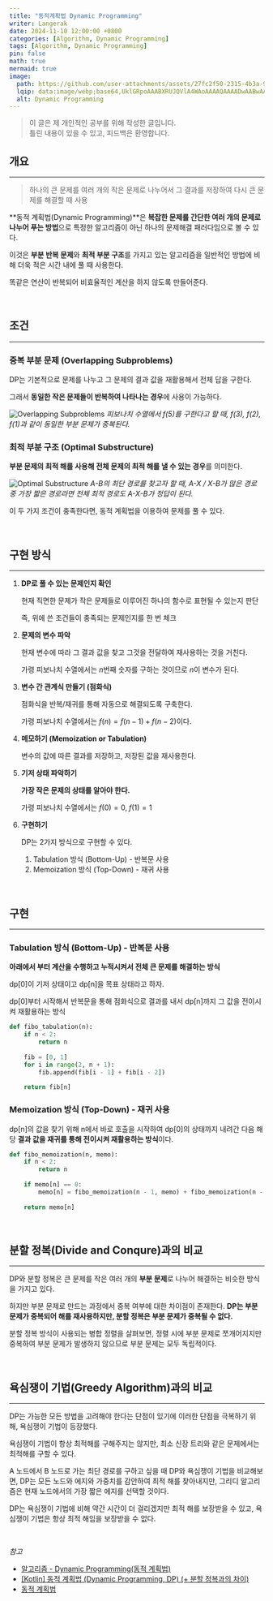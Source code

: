 ```yaml
---
title: "동적계획법 Dynamic Programming"
writer: Langerak
date: 2024-11-10 12:00:00 +0800
categories: [Algorithm, Dynamic Programming]
tags: [Algorithm, Dynamic Programming]
pin: false
math: true
mermaid: true
image:
  path: https://github.com/user-attachments/assets/27fc2f50-2315-4b3a-9e73-e537aa1a782f
  lqip: data:image/webp;base64,UklGRpoAAABXRUJQVlA4WAoAAAAQAAAADwAABwAAQUxQSDIAAAARL0AmbZurmr57yyIiqE8oiG0bejIYEQTgqiDA9vqnsUSI6H+oAERp2HZ65qP/VIAWAFZQOCBCAAAA8AEAnQEqEAAIAAVAfCWkAALp8sF8rgRgAP7o9FDvMCkMde9PK7euH5M1m6VWoDXf2FkP3BqV0ZYbO6NA/VFIAAAA
  alt: Dynamic Programming
---
```


> 이 글은 제 개인적인 공부를 위해 작성한 글입니다.   
> 틀린 내용이 있을 수 있고, 피드백은 환영합니다.


## 개요

---

> 하나의 큰 문제를 여러 개의 작은 문제로 나누어서 그 결과를 저장하여 다시 큰 문제를 해결할 때 사용

**동적 계획법(Dynamic Programming)**은 **복잡한 문제를 간단한 여러 개의 문제로 나누어 푸는 방법**으로 특정한 알고리즘이 아닌 하나의 문제해결 패러다임으로 볼 수 있다.

이것은 **부분 반복 문제**와 **최적 부분 구조**를 가지고 있는 알고리즘을 일반적인 방법에 비해 더욱 적은 시간 내에 풀 때 사용한다.

똑같은 연산이 반복되어 비효율적인 계산을 하지 않도록 만들어준다.

<br/>

## 조건

---

### **중복 부분 문제 (Overlapping Subproblems)**

DP는 기본적으로 문제를 나누고 그 문제의 결과 값을 재활용해서 전체 답을 구한다.

그래서 **동일한 작은 문제들이 반복하여 나타나는 경우**에 사용이 가능하다.

![Overlapping Subproblems](https://github.com/user-attachments/assets/4a6ae555-a429-43d3-ae4c-764846d4a8ff)
_피보나치 수열에서 f(5)를 구한다고 할 때, f(3), f(2), f(1)과 같이 동일한 부분 문제가 중복된다._

### **최적 부분 구조 (Optimal Substructure)**

**부분 문제의 최적 해를 사용해 전체 문제의 최적 해를 낼 수 있는 경우**를 의미한다.

![Optimal Substructure](https://github.com/user-attachments/assets/49a359a8-1f0c-40d3-9bca-5e1a75e7cc7e)
_A-B의 최단 경로를 찾고자 할 때, A-X / X-B가 많은 경로 중 가장 짧은 경로라면 전체 최적 경로도 A-X-B가 정답이 된다._

이 두 가지 조건이 충족한다면, 동적 계획법을 이용하여 문제를 풀 수 있다.

<br/>

## 구현 방식

---

1. **DP로 풀 수 있는 문제인지 확인**

   현재 직면한 문제가 작은 문제들로 이루어진 하나의 함수로 표현될 수 있는지 판단

   즉, 위에 쓴 조건들이 충족되는 문제인지를 한 번 체크

2. **문제의 변수 파악**

   현재 변수에 따라 그 결과 값을 찾고 그것을 전달하여 재사용하는 것을 거친다.

   가령 피보나치 수열에서는 $n$번째 숫자를 구하는 것이므로 $n$이 변수가 된다.

3. **변수 간 관계식 만들기 (점화식)**

   점화식을 반복/재귀를 통해 자동으로 해결되도록 구축한다.

   가령 피보나치 수열에서는 $f(n)=f(n-1)+f(n-2)$이다.

4. **메모하기 (Memoization or Tabulation)**

   변수의 값에 따른 결과를 저장하고, 저장된 값을 재사용한다.

5. **기저 상태 파악하기**

   **가장 작은 문제의 상태를 알아야 한다.**

   가령 피보나치 수열에서는 $f(0)=0,\;f(1)=1$

6. **구현하기**

   DP는 2가지 방식으로 구현할 수 있다.
   1. Tabulation 방식 (Bottom-Up) - 반복문 사용
   2. Memoization 방식 (Top-Down) - 재귀 사용

<br/>

## 구현

---

### Tabulation 방식 (Bottom-Up) - 반복문 사용

**아래에서 부터 계산을 수행하고 누적시켜서 전체 큰 문제를 해결하는 방식**

dp[0]이 기저 상태이고 dp[n]을 목표 상태라고 하자.

dp[0]부터 시작해서 반복문을 통해 점화식으로 결과를 내서 dp[n]까지 그 값을 전이시켜 재활용하는 방식

```python
def fibo_tabulation(n):
    if n < 2:
        return n
    
    fib = [0, 1]
    for i in range(2, n + 1):
        fib.append(fib[i - 1] + fib[i - 2])
        
    return fib[n]
```

### Memoization 방식 (Top-Down) - 재귀 사용

dp[n]의 값을 찾기 위해 n에서 바로 호출을 시작하여 dp[0]의 상태까지 내려간 다음 해당 **결과 값을 재귀를 통해 전이시켜 재활용하는 방식**이다.

```python
def fibo_memoization(n, memo):
    if n < 2:
        return n
    
    if memo[n] == 0:
        memo[n] = fibo_memoization(n - 1, memo) + fibo_memoization(n - 2, memo)
        
    return memo[n]
```

<br/>

## 분할 정복(Divide and Conqure)과의 비교

---

DP와 분할 정복은 큰 문제를 작은 여러 개의 **부분 문제**로 나누어 해결하는 비슷한 방식을 가지고 있다.

하지만 부분 문제로 만드는 과정에서 중복 여부에 대한 차이점이 존재한다. **DP는 부분 문제가 중복되어 해를 재사용하지만, 분할 정복은 부분 문제가 중복될 수 없다.**

분할 정복 방식이 사용되는 병합 정렬을 살펴보면, 정렬 시에 부분 문제로 쪼개어지지만 중복하여 부분 문제가 발생하지 않으므로 부분 문제는 모두 독립적이다.

<br/>

## 욕심쟁이 기법(Greedy Algorithm)과의 비교

---

DP는 가능한 모든 방법을 고려해야 한다는 단점이 있기에 이러한 단점을 극복하기 위해, 욕심쟁이 기법이 등장했다.

욕심쟁이 기법이 항상 최적해를 구해주지는 않지만, 최소 신장 트리와 같은 문제에서는 최적해를 구할 수 있다.

A 노드에서 B 노드로 가는 최단 경로를 구하고 싶을 때 DP와 욕심쟁이 기법을 비교해보면, DP는 모든 노드와 에지와 가중치를 감안하여 최적 해를 찾아내지만, 그리디 알고리즘은 현재 노드에서의 가장 짧은 에지를 선택할 것이다.

DP는 욕심쟁이 기법에 비해 약간 시간이 더 걸리겠지만 최적 해를 보장받을 수 있고, 욕심쟁이 기법은 항상 최적 해임을 보장받을 수 없다.

<br/>

_참고_

- [알고리즘 - Dynamic Programming(동적 계획법)](https://hongjw1938.tistory.com/47)
- [[Kotlin] 동적 계획법 (Dynamic Programming, DP) (+ 분할 정복과의 차이)](https://hungseong.tistory.com/42)
- [동적 계획법](https://ko.wikipedia.org/wiki/%EB%8F%99%EC%A0%81_%EA%B3%84%ED%9A%8D%EB%B2%95)
